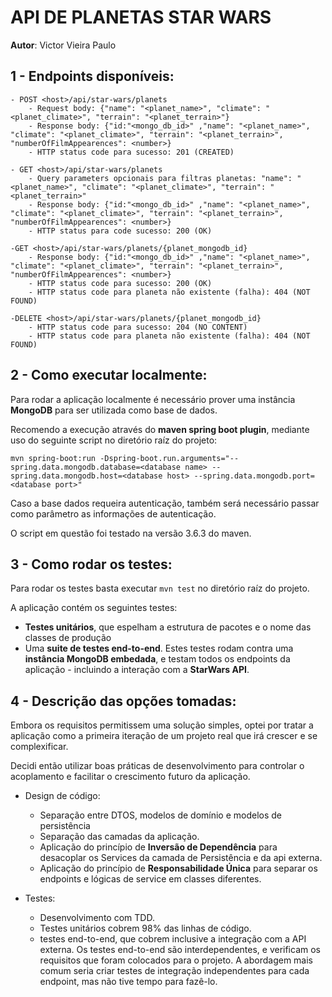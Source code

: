 # API DE PLANETAS STAR WARS

**Autor**: Victor Vieira Paulo

## 1 - Endpoints disponíveis:

    - POST <host>/api/star-wars/planets
        - Request body: {"name": "<planet_name>", "climate": "<planet_climate>", "terrain": "<planet_terrain>"}
        - Response body: {"id:"<mongo_db_id>" ,"name": "<planet_name>", "climate": "<planet_climate>", "terrain": "<planet_terrain>", "numberOfFilmAppearences": <number>}
        - HTTP status code para sucesso: 201 (CREATED)

    - GET <host>/api/star-wars/planets
        - Query parameters opcionais para filtras planetas: "name": "<planet_name>", "climate": "<planet_climate>", "terrain": "<planet_terrain>"
        - Response body: {"id:"<mongo_db_id>" ,"name": "<planet_name>", "climate": "<planet_climate>", "terrain": "<planet_terrain>", "numberOfFilmAppearences": <number>}
        - HTTP status para code sucesso: 200 (OK)

    -GET <host>/api/star-wars/planets/{planet_mongodb_id}
        - Response body: {"id:"<mongo_db_id>" ,"name": "<planet_name>", "climate": "<planet_climate>", "terrain": "<planet_terrain>", "numberOfFilmAppearences": <number>}        
        - HTTP status code para sucesso: 200 (OK)
        - HTTP status code para planeta não existente (falha): 404 (NOT FOUND)

    -DELETE <host>/api/star-wars/planets/{planet_mongodb_id}
        - HTTP status code para sucesso: 204 (NO CONTENT)
        - HTTP status code para planeta não existente (falha): 404 (NOT FOUND)

## 2 - Como executar localmente:

Para rodar a aplicação localmente é necessário prover uma instância **MongoDB** para ser utilizada como base de dados.

Recomendo a execução através do **maven spring boot plugin**, mediante uso do seguinte script no diretório raíz do projeto:

    mvn spring-boot:run -Dspring-boot.run.arguments="--spring.data.mongodb.database=<database name> --spring.data.mongodb.host=<database host> --spring.data.mongodb.port=<database port>"

Caso a base dados requeira autenticação, também será necessário passar como parâmetro as informações de autenticação.

O script em questão foi testado na versão 3.6.3 do maven.

## 3 - Como rodar os testes:

Para rodar os testes basta executar `mvn test` no diretório raíz do projeto.

A aplicação contém os seguintes testes:
- **Testes unitários**, que espelham a estrutura de pacotes e o nome das classes de produção
- Uma **suite de testes end-to-end**. Estes testes rodam contra uma **instância MongoDB embedada**, e testam todos os endpoints da aplicação - incluindo a interação com a **StarWars API**.

## 4 - Descrição das opções tomadas:

Embora os requisitos permitissem uma solução simples, optei por tratar a aplicação como a primeira iteração de um projeto real que irá crescer e se complexificar.

Decidi então utilizar boas práticas de desenvolvimento para controlar o acoplamento e facilitar o crescimento futuro da aplicação. 

- Design de código:
    - Separação entre DTOS, modelos de domínio e modelos de persistência
    - Separação das camadas da aplicação.
    - Aplicação do princípio de **Inversão de Dependência** para desacoplar os Services da camada de Persistência e da api externa.
    - Aplicação do princípio de **Responsabilidade Única** para separar os endpoints e lógicas de service em classes diferentes.
    

- Testes:
  - Desenvolvimento com TDD. 
  - Testes unitários cobrem 98% das linhas de código.
  - testes end-to-end, que cobrem inclusive a integração com a API externa. Os testes end-to-end são interdependentes, e verificam os requisitos que foram colocados para o projeto. A abordagem mais comum seria criar testes de integração independentes para cada endpoint, mas não tive tempo para fazê-lo.
